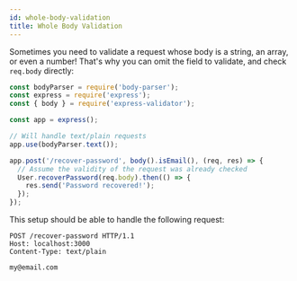 ```yaml
---
id: whole-body-validation
title: Whole Body Validation
---
```


Sometimes you need to validate a request whose body is a string, an array, or even a number!
That's why you can omit the field to validate, and check `req.body` directly:

```js
const bodyParser = require('body-parser');
const express = require('express');
const { body } = require('express-validator');

const app = express();

// Will handle text/plain requests
app.use(bodyParser.text());

app.post('/recover-password', body().isEmail(), (req, res) => {
  // Assume the validity of the request was already checked
  User.recoverPassword(req.body).then(() => {
    res.send('Password recovered!');
  });
});
```

This setup should be able to handle the following request:

```http
POST /recover-password HTTP/1.1
Host: localhost:3000
Content-Type: text/plain

my@email.com
```
